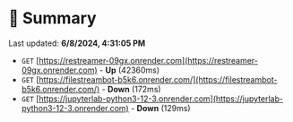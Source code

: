 # 📖 Summary
Last updated: **6/8/2024, 4:31:05 PM**

- `GET` [https://restreamer-09gx.onrender.com](https://restreamer-09gx.onrender.com) - **Up** (42360ms)
- `GET` [https://filestreambot-b5k6.onrender.com/](https://filestreambot-b5k6.onrender.com/) - **Down** (172ms)
- `GET` [https://jupyterlab-python3-12-3.onrender.com](https://jupyterlab-python3-12-3.onrender.com) - **Down** (129ms)

